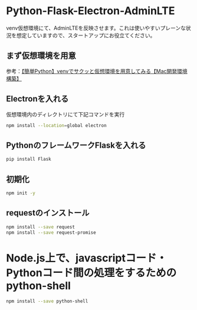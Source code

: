 # Python-Flask-Electron-AdminLTE
venv仮想環境にて、AdminLTEを反映させます。これは使いやすいプレーンな状況を想定していますので、スタートアップにお役立てください。

## まず仮想環境を用意
参考：[【簡単Python】venvでサクッと仮想環境を用意してみる【Mac開発環境構築】](https://global-hack.com/blog/archives/93)

## Electronを入れる
仮想環境内のディレクトリにて下記コマンドを実行
```bash
npm install --location=global electron
```

## PythonのフレームワークFlaskを入れる
```bash
pip install Flask
```

## 初期化
```bash
npm init -y
```
## requestのインストール
```bash
npm install --save request
npm install --save request-promise
```

# Node.js上で、javascriptコード・Pythonコード間の処理をするためのpython-shell
```bash
npm install --save python-shell
```
